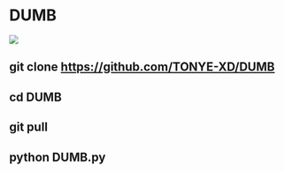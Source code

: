 # DUMB

<img src="https://readme-typing-svg.herokuapp.com/?lines=Hey+%F0%9F%91%8B,I%27m+•TONYE☆.....;THIS+TOOL+CAN+BE....;USED+TO+DUMB+FB+IDZ+ONLY....;!&size=25"> 


## git clone https://github.com/TONYE-XD/DUMB

## cd DUMB

## git pull

## python DUMB.py
